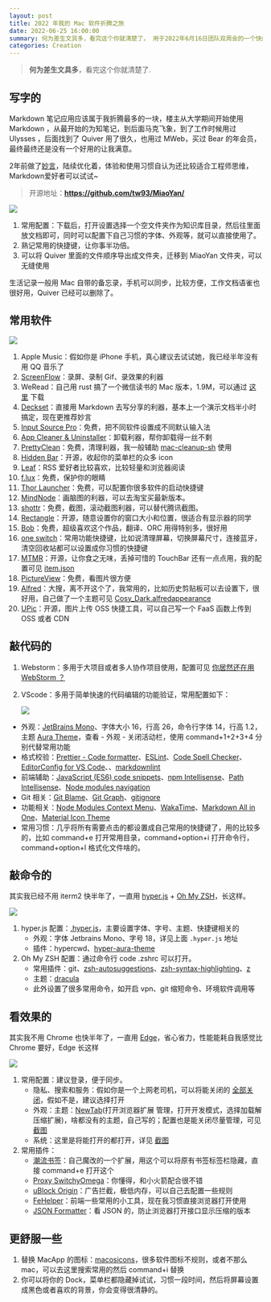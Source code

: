 ```yaml
---
layout: post
title: 2022 年我的 Mac 软件折腾之旅
date: 2022-06-25 16:00:00
summary: 何为差生文具多，看完这个你就清楚了， 用于2022年6月16日团队双周会的一个快闪分享。
categories: Creation
---
```


> **何为差生文具多**，看完这个你就清楚了.

## 写字的

Markdown 笔记应用应该属于我折腾最多的一块，楼主从大学期间开始使用 Markdown ，从最开始的为知笔记，到后面马克飞象，到了工作时候用过 Ulysses ，后面找到了 Quiver 用了很久，也用过 MWeb，买过 Bear 的年会员，最终最终还是没有一个好用的让我满意。

2年前做了[妙言](https://miaoyan.app/)，陆续优化着，体验和使用习惯自认为还比较适合工程师思维，Markdown爱好者可以试试~

> 开源地址：**<https://github.com/tw93/MiaoYan/>**

  ![](https://gw.alipayobjects.com/zos/k/n0/T1q7py.jpg)

1. 常用配置：下载后，打开设置选择一个空文件夹作为知识库目录，然后往里面放文档即可，同时可以配置下自己习惯的字体、外观等，就可以直接使用了。
2. 熟记常用的快捷键，让你事半功倍。
3. 可以将 Quiver 里面的文件顺序导出成文件夹，迁移到 MiaoYan 文件夹，可以无缝使用

生活记录一般用 Mac 自带的备忘录，手机可以同步，比较方便，工作文档语雀也很好用，Quiver 已经可以删除了。

## 常用软件

  ![](https://gw.alipayobjects.com/zos/k/70/44kY0Q.jpg)

1. Apple Music：假如你是 iPhone 手机，真心建议去试试她，我已经半年没有用 QQ 音乐了
2. [ScreenFlow](http://www.telestream.net/screenflow/overview.htm)：录屏、录制 Gif、录效果的利器
3. WeRead：自己用 rust 搞了一个微信读书的 Mac 版本，1.9M，可以通过 [这里](https://github.com/tw93/Pake) 下载
4. [Deckset](https://www.deckset.com/)：直接用 Markdown 去写分享的利器，基本上一个演示文档半小时搞定，现在更推荐妙言
5. [Input Source Pro](https://inputsource.pro/)：免费，把不同软件设置成不同默认输入法
6. [App Cleaner & Uninstaller](https://nektony.com/mac-app-cleaner)：卸载利器，帮你卸载得一丝不剩
7. [PrettyClean](https://www.prettyclean.cc/zh)：免费，清理利器，我一般辅助 [mac-cleanup-sh](https://github.com/mac-cleanup/mac-cleanup-sh) 使用
8. [Hidden Bar](https://github.com/dwarvesf/hidden)：开源，收起你的菜单栏的众多 icon
9. [Leaf](https://pcmacstore.com/en/app/576338668/leaf-rss-news-reader)：RSS 爱好者比较喜欢，比较轻量和浏览器阅读
10. [f.lux](https://justgetflux.com/)：免费，保护你的眼睛
11. [Thor Launcher](https://apps.apple.com/us/app/thor-launcher/id1120999687?mt=12)：免费，可以配置你很多软件的启动快捷键
12. [MindNode](https://www.mindnode.com/)：画脑图的利器，可以去淘宝买最新版本。
13. [shottr](https://shottr.cc/)：免费，截图，滚动截图利器，可以替代腾讯截图。
14. [Rectangle](https://rectangleapp.com/)：开源，随意设置你的窗口大小和位置，很适合有显示器的同学
15. [Bob](https://github.com/ripperhe/Bob)：免费，超级喜欢这个作品，翻译、ORC 用得特别多，很好用
16. [one switch](https://fireball.studio/oneswitch/)：常用功能快捷键，比如说清理屏幕，切换屏幕尺寸，连接蓝牙，清空回收站都可以设置成你习惯的快捷键
17. [MTMR](https://github.com/Toxblh/MTMR)：开源，让你食之无味，丢掉可惜的 TouchBar 还有一点点用，我的配置可见 [item.json](https://gw.alipayobjects.com/os/k/oi/item.json)
18. [PictureView](https://wl879.github.io/apps/picview/)：免费，看图片很方便
19. [Alfred](https://www.alfredapp.com/)：大搜，离不开这个了，我常用的，比如历史剪贴板可以去设置下，很好用，自己做了一个主题可见 [Cosy_Dark.alfredappearance](https://gw.alipayobjects.com/os/k/li/Cosy_Dark.alfredappearance)
20. [UPic](https://github.com/gee1k/uPic)：开源，图片上传 OSS 快捷工具，可以自己写一个 FaaS 函数上传到 OSS 或者 CDN

## 敲代码的

1. Webstorm：多用于大项目或者多人协作项目使用，配置可见 [你居然还在用 WebStorm ？](https://tw93.fun/2021-07-09/webstorm.html)
2. VScode：多用于简单快速的代码编辑的功能验证，常用配置如下：

    ![](https://gw.alipayobjects.com/zos/k/r4/0p7mkN.jpg)

- 外观：[JetBrains Mono](https://www.jetbrains.com/lp/mono/)、字体大小 16，行高 26，命令行字体 14，行高 1.2，主题 [Aura Theme](https://marketplace.visualstudio.com/items?itemName=DaltonMenezes.aura-theme)，查看 - 外观 - 关闭活动栏，使用 command+1+2+3+4 分别代替常用功能
- 格式校验：[Prettier - Code formatter](https://marketplace.visualstudio.com/items?itemName=esbenp.prettier-vscode)、[ESLint](https://marketplace.visualstudio.com/items?itemName=dbaeumer.vscode-eslint)、[Code Spell Checker](https://marketplace.visualstudio.com/items?itemName=streetsidesoftware.code-spell-checker)、[EditorConfig for VS Code](https://marketplace.visualstudio.com/items?itemName=EditorConfig.EditorConfig)、、[markdownlint](https://marketplace.visualstudio.com/items?itemName=DavidAnson.vscode-markdownlint)
- 前端辅助：[JavaScript (ES6) code snippets](https://marketplace.visualstudio.com/items?itemName=xabikos.JavaScriptSnippets)、[npm Intellisense](https://marketplace.visualstudio.com/items?itemName=christian-kohler.npm-intellisense)、[Path Intellisense](https://marketplace.visualstudio.com/items?itemName=christian-kohler.path-intellisense)、[Node modules navigation](https://marketplace.visualstudio.com/items?itemName=gegeke.node-modules-navigation)
- Git 相关：[Git Blame](https://marketplace.visualstudio.com/items?itemName=waderyan.gitblame)、[Git Graph](https://marketplace.visualstudio.com/items?itemName=mhutchie.git-graph)、[gitignore](https://marketplace.visualstudio.com/items?itemName=codezombiech.gitignore)
- 功能相关：[Node Modules Context Menu](https://marketplace.visualstudio.com/items?itemName=darthyody.node-modules-context-menu)、[WakaTime](https://marketplace.visualstudio.com/items?itemName=WakaTime.vscode-wakatime)、[Markdown All in One](https://marketplace.visualstudio.com/items?itemName=yzhang.markdown-all-in-one)、[Material Icon Theme](https://marketplace.visualstudio.com/items?itemName=PKief.material-icon-theme)
- 常用习惯：几乎将所有需要点击的都设置成自己常用的快捷键了，用的比较多的，比如 command+e 打开常用目录，command+option+i 打开命令行，command+option+l 格式化文件啥的。

## 敲命令的

其实我已经不用 iterm2 快半年了，一直用 [hyper.js](https://hyper.is/) + [Oh My ZSH](https://ohmyz.sh/)，长这样。

  ![](https://gw.alipayobjects.com/zos/k/im/nJeETD.jpg)

1. hyper.js 配置：[.hyper.js](https://gw.alipayobjects.com/os/k/x0/.hyper.js)，主要设置字体、字号、主题、快捷键相关的
   - 外观：字体 Jetbrains Mono、字号 18，详见上面 `.hyper.js` 地址
   - 插件：hypercwd、[hyper-aura-theme](https://hyper.is/store/hyper-aura-theme)
2. Oh My ZSH 配置：通过命令行 code .zshrc 可以打开。
   - 常用插件：git、[zsh-autosuggestions](https://github.com/zsh-users/zsh-autosuggestions/)、[zsh-syntax-highlighting](https://github.com/zsh-users/zsh-syntax-highlighting)、[z](https://github.com/agkozak/zsh-z)
   - 主题：[dracula](https://draculatheme.com/zsh)
   - 此外设置了很多常用命令，如开启 vpn、git 缩短命令、环境软件调用等

## 看效果的

其实我不用 Chrome 也快半年了，一直用 [Edge](https://www.microsoft.com/zh-cn/edge)，省心省力，性能能耗自我感觉比 Chrome 要好，Edge 长这样

  ![](https://gw.alipayobjects.com/zos/k/of/djMP7Q.jpg)

1. 常用配置：建议登录，便于同步。
   - 隐私、搜索和服务：假如你是一个上网老司机，可以将能关闭的 [全部关闭](https://gw.alipayobjects.com/zos/k/16/BngXkF.jpg)，假如不是，建议选择打开
   - 外观：主题：[NewTab](https://cdn.fliggy.com/upic/aTyroT.zip)(打开浏览器扩展 管理，打开开发模式，选择加载解压缩扩展)，啥都没有的主题，自己写的；配置也是能关闭尽量管理，可见 [截图](https://gw.alipayobjects.com/zos/k/ja/5miZgk.jpg)
   - 系统：这里是将能打开的都打开，详见 [截图](https://gw.alipayobjects.com/zos/k/oe/k0Yncp.jpg)
2. 常用插件：
   - [潮流书签](https://gw.alipayobjects.com/os/k/pe/Book.zip)：自己魔改的一个扩展，用这个可以将原有书签标签栏隐藏，直接 command+e 打开这个
   - [Proxy SwitchyOmega](https://chrome.google.com/webstore/detail/proxy-switchyomega/padekgcemlokbadohgkifijomclgjgif)：你懂得，和小火箭配合很不错
   - [uBlock Origin](https://chrome.google.com/webstore/detail/ublock-origin/cjpalhdlnbpafiamejdnhcphjbkeiagm)：广告拦截，极低内存，可以自己去配置一些规则
   - [FeHelper](https://www.baidufe.com/fehelper/en-decode/index.html)：前端一些常用的小工具，现在我习惯直接浏览器打开使用
   - [JSON Formatter](https://chrome.google.com/webstore/detail/json-formatter/mhimpmpmffogbmmkmajibklelopddmjf)：看 JSON 的，防止浏览器打开接口显示压缩的版本

## 更舒服一些

1. 替换 MacApp 的图标：[macosicons](https://macosicons.com/#/)，很多软件图标不规则，或者不那么 mac，可以去这里搜索常用的然后 command+i 替换
2. 你可以将你的 Dock，菜单栏都隐藏掉试试，习惯一段时间，然后将屏幕设置成黑色或者喜欢的背景，你会变得很清静的。

